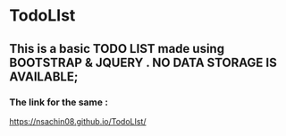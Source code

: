 # TodoLIst

## This is a basic TODO LIST made using BOOTSTRAP & JQUERY . NO  DATA STORAGE IS AVAILABLE;
### The link for the same : 

https://nsachin08.github.io/TodoLIst/
